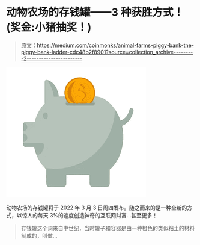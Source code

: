 # 动物农场的存钱罐——3 种获胜方式！(奖金:小猪抽奖！)

> 原文：<https://medium.com/coinmonks/animal-farms-piggy-bank-the-piggy-bank-ladder-cdc48b2f8901?source=collection_archive---------2----------------------->

![](img/d0890899b66dd090e25113529d81b879.png)

动物农场的存钱罐将于 2022 年 3 月 3 日周四发布。随之而来的是一种全新的方式，以惊人的每天 3%的速度创造神奇的互联网财富…甚至更多！

> 存钱罐这个词来自中世纪，当时罐子和容器是由一种橙色的类似粘土的材料制成的，叫做…